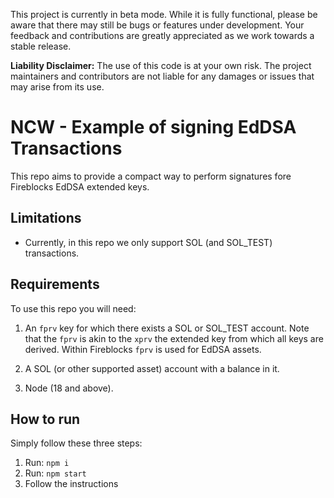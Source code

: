 This project is currently in beta mode. While it is fully functional, please be aware that there may still be bugs or features under development. Your feedback and contributions are greatly appreciated as we work towards a stable release.

**Liability Disclaimer:** The use of this code is at your own risk. The project maintainers and contributors are not liable for any damages or issues that may arise from its use.



# NCW - Example of signing EdDSA Transactions

This repo aims to provide a compact way to perform signatures fore Fireblocks EdDSA extended keys.

## Limitations

- Currently, in this repo we only support SOL (and SOL_TEST) transactions.

## Requirements

To use this repo you will need:

1. An `fprv` key for which there exists a SOL or SOL_TEST account. Note that the `fprv` is akin to the `xprv` the extended key from which all keys are derived. Within Fireblocks `fprv` is used for EdDSA assets.

2. A SOL (or other supported asset) account with a balance in it.

3. Node (18 and above).

## How to run

Simply follow these three steps:

1. Run: `npm i`
2. Run: `npm start`
3. Follow the instructions
